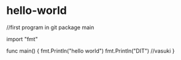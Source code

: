 # hello-world
//first program in git
package main

	

import "fmt"

	

func main() {
    fmt.Println("hello world")
fmt.Println("DIT")
//vasuki
}
